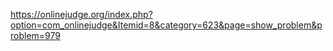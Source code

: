 https://onlinejudge.org/index.php?option=com_onlinejudge&Itemid=8&category=623&page=show_problem&problem=979